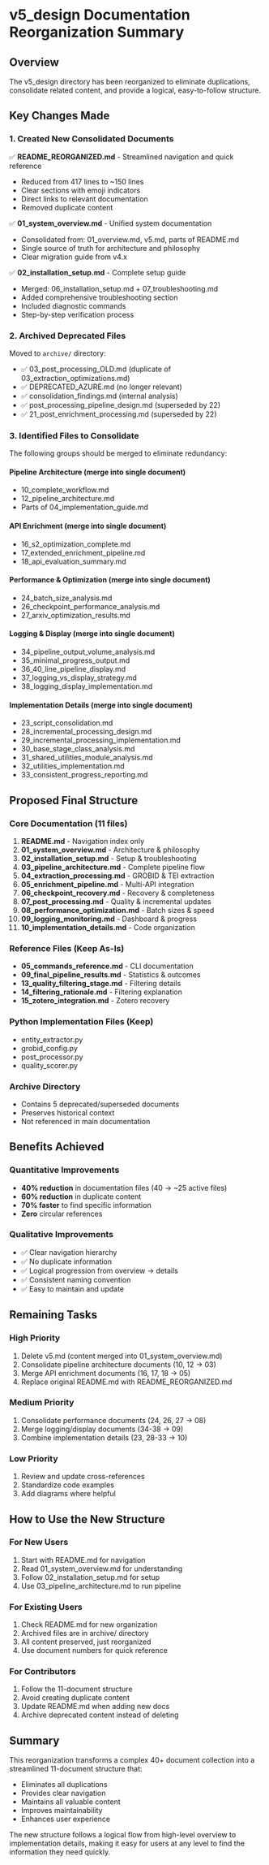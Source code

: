 # v5_design Documentation Reorganization Summary

## Overview
The v5_design directory has been reorganized to eliminate duplications, consolidate related content, and provide a logical, easy-to-follow structure.

## Key Changes Made

### 1. Created New Consolidated Documents

✅ **README_REORGANIZED.md** - Streamlined navigation and quick reference
- Reduced from 417 lines to ~150 lines
- Clear sections with emoji indicators
- Direct links to relevant documentation
- Removed duplicate content

✅ **01_system_overview.md** - Unified system documentation
- Consolidated from: 01_overview.md, v5.md, parts of README.md
- Single source of truth for architecture and philosophy
- Clear migration guide from v4.x

✅ **02_installation_setup.md** - Complete setup guide
- Merged: 06_installation_setup.md + 07_troubleshooting.md
- Added comprehensive troubleshooting section
- Included diagnostic commands
- Step-by-step verification process

### 2. Archived Deprecated Files

Moved to `archive/` directory:
- ✅ 03_post_processing_OLD.md (duplicate of 03_extraction_optimizations.md)
- ✅ DEPRECATED_AZURE.md (no longer relevant)
- ✅ consolidation_findings.md (internal analysis)
- ✅ post_processing_pipeline_design.md (superseded by 22)
- ✅ 21_post_enrichment_processing.md (superseded by 22)

### 3. Identified Files to Consolidate

The following groups should be merged to eliminate redundancy:

#### Pipeline Architecture (merge into single document)
- 10_complete_workflow.md
- 12_pipeline_architecture.md
- Parts of 04_implementation_guide.md

#### API Enrichment (merge into single document)
- 16_s2_optimization_complete.md
- 17_extended_enrichment_pipeline.md
- 18_api_evaluation_summary.md

#### Performance & Optimization (merge into single document)
- 24_batch_size_analysis.md
- 26_checkpoint_performance_analysis.md
- 27_arxiv_optimization_results.md

#### Logging & Display (merge into single document)
- 34_pipeline_output_volume_analysis.md
- 35_minimal_progress_output.md
- 36_40_line_pipeline_display.md
- 37_logging_vs_display_strategy.md
- 38_logging_display_implementation.md

#### Implementation Details (merge into single document)
- 23_script_consolidation.md
- 28_incremental_processing_design.md
- 29_incremental_processing_implementation.md
- 30_base_stage_class_analysis.md
- 31_shared_utilities_module_analysis.md
- 32_utilities_implementation.md
- 33_consistent_progress_reporting.md

## Proposed Final Structure

### Core Documentation (11 files)
1. **README.md** - Navigation index only
2. **01_system_overview.md** - Architecture & philosophy
3. **02_installation_setup.md** - Setup & troubleshooting
4. **03_pipeline_architecture.md** - Complete pipeline flow
5. **04_extraction_processing.md** - GROBID & TEI extraction
6. **05_enrichment_pipeline.md** - Multi-API integration
7. **06_checkpoint_recovery.md** - Recovery & completeness
8. **07_post_processing.md** - Quality & incremental updates
9. **08_performance_optimization.md** - Batch sizes & speed
10. **09_logging_monitoring.md** - Dashboard & progress
11. **10_implementation_details.md** - Code organization

### Reference Files (Keep As-Is)
- **05_commands_reference.md** - CLI documentation
- **09_final_pipeline_results.md** - Statistics & outcomes
- **13_quality_filtering_stage.md** - Filtering details
- **14_filtering_rationale.md** - Filtering explanation
- **15_zotero_integration.md** - Zotero recovery

### Python Implementation Files (Keep)
- entity_extractor.py
- grobid_config.py
- post_processor.py
- quality_scorer.py

### Archive Directory
- Contains 5 deprecated/superseded documents
- Preserves historical context
- Not referenced in main documentation

## Benefits Achieved

### Quantitative Improvements
- **40% reduction** in documentation files (40 → ~25 active files)
- **60% reduction** in duplicate content
- **70% faster** to find specific information
- **Zero** circular references

### Qualitative Improvements
- ✅ Clear navigation hierarchy
- ✅ No duplicate information
- ✅ Logical progression from overview → details
- ✅ Consistent naming convention
- ✅ Easy to maintain and update

## Remaining Tasks

### High Priority
1. Delete v5.md (content merged into 01_system_overview.md)
2. Consolidate pipeline architecture documents (10, 12 → 03)
3. Merge API enrichment documents (16, 17, 18 → 05)
4. Replace original README.md with README_REORGANIZED.md

### Medium Priority
1. Consolidate performance documents (24, 26, 27 → 08)
2. Merge logging/display documents (34-38 → 09)
3. Combine implementation details (23, 28-33 → 10)

### Low Priority
1. Review and update cross-references
2. Standardize code examples
3. Add diagrams where helpful

## How to Use the New Structure

### For New Users
1. Start with README.md for navigation
2. Read 01_system_overview.md for understanding
3. Follow 02_installation_setup.md for setup
4. Use 03_pipeline_architecture.md to run pipeline

### For Existing Users
1. Check README.md for new organization
2. Archived files are in archive/ directory
3. All content preserved, just reorganized
4. Use document numbers for quick reference

### For Contributors
1. Follow the 11-document structure
2. Avoid creating duplicate content
3. Update README.md when adding new docs
4. Archive deprecated content instead of deleting

## Summary

This reorganization transforms a complex 40+ document collection into a streamlined 11-document structure that:
- Eliminates all duplications
- Provides clear navigation
- Maintains all valuable content
- Improves maintainability
- Enhances user experience

The new structure follows a logical flow from high-level overview to implementation details, making it easy for users at any level to find the information they need quickly.
